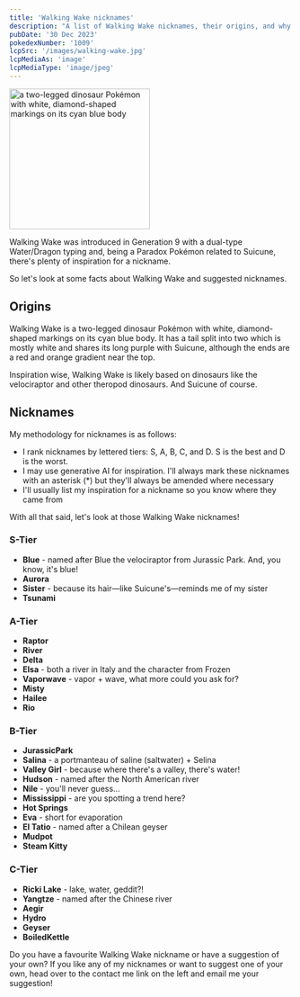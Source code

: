 ```yaml
---
title: 'Walking Wake nicknames'
description: "A list of Walking Wake nicknames, their origins, and why I think they're cool."
pubDate: '30 Dec 2023'
pokedexNumber: '1009'
lcpSrc: '/images/walking-wake.jpg'
lcpMediaAs: 'image'
lcpMediaType: 'image/jpeg'
---
```


<div class="img-center"><img src="/images/walking-wake.jpg" width="250px" height="250px" alt="a two-legged dinosaur Pokémon with white, diamond-shaped markings on its cyan blue body"></div>

Walking Wake was introduced in Generation 9 with a dual-type Water/Dragon typing and, being a Paradox Pokémon related to Suicune, there's plenty of inspiration for a nickname.

So let's look at some facts about Walking Wake and suggested nicknames.

## Origins

Walking Wake is a two-legged dinosaur Pokémon with white, diamond-shaped markings on its cyan blue body. It has a tail split into two which is mostly white and shares its long purple with Suicune, although the ends are a red and orange gradient near the top.

Inspiration wise, Walking Wake is likely based on dinosaurs like the velociraptor and other theropod dinosaurs. And Suicune of course.

## Nicknames

My methodology for nicknames is as follows:

* I rank nicknames by lettered tiers: S, A, B, C, and D. S is the best and D is the worst.
* I may use generative AI for inspiration. I'll always mark these nicknames with an asterisk (\*) but they'll always be amended where necessary
* I'll usually list my inspiration for a nickname so you know where they came from

With all that said, let's look at those Walking Wake nicknames!

### S-Tier

* **Blue** - named after Blue the velociraptor from Jurassic Park. And, you know, it's blue!
* **Aurora**
* **Sister** - because its hair—like Suicune's—reminds me of my sister
* **Tsunami**

### A-Tier

* **Raptor**
* **River**
* **Delta**
* **Elsa** - both a river in Italy and the character from Frozen
* **Vaporwave** - vapor + wave, what more could you ask for?
* **Misty**
* **Hailee**
* **Rio**

### B-Tier

* **JurassicPark**
* **Salina** - a portmanteau of saline (saltwater) + Selina
* **Valley Girl** - because where there's a valley, there's water!
* **Hudson** - named after the North American river
* **Nile** - you'll never guess...
* **Mississippi** - are you spotting a trend here?
* **Hot Springs**
* **Eva** - short for evaporation
* **El Tatio** - named after a Chilean geyser
* **Mudpot**
* **Steam Kitty**

### C-Tier

* **Ricki Lake** - lake, water, geddit?!
* **Yangtze** - named after the Chinese river
* **Aegir**
* **Hydro**
* **Geyser**
* **BoiledKettle**

Do you have a favourite Walking Wake nickname or have a suggestion of your own? If you like any of my nicknames or want to suggest one of your own, head over to the contact me link on the left and email me your suggestion!